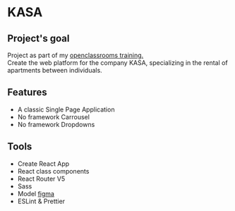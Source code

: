<h1>KASA</h1>

<div>
    <h2>Project's goal</h2>
<p>
    Project as part of my <a href="https://openclassrooms.com/fr/paths/516-developpeur-dapplication-javascript-react" target="_blank">openclassrooms training.</a>
    <br/> 
    Create the web platform for the company KASA, specializing in the rental of apartments between individuals.
</p>
    <h2>Features</h2>
    <ul>
        <li>A classic Single Page Application</li>
        <li>No framework Carrousel</li>
        <li>No framework Dropdowns</li>
    </ul>
    <h2>Tools</h2>
    <ul>
        <li> Create React App </li>
        <li> React class components</li>
        <li> React Router V5</li>
        <li> Sass </li>
        <li>Model <a href="https://www.figma.com/file/bAnXDNqRKCRRP8mY2gcb5p/UI-Design-Kasa-FR" target="_blank">figma</a></li>
        <li>ESLint & Prettier</li>
    </ul>
</div>